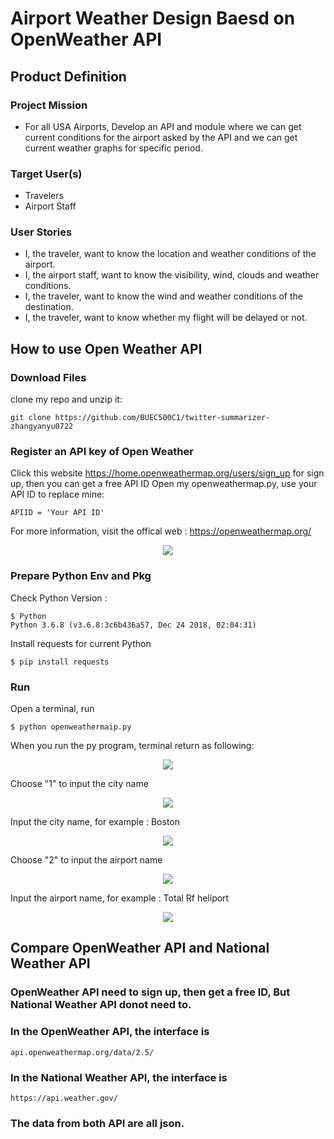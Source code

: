 # Airport Weather Design Baesd on OpenWeather API

## Product Definition

### Project Mission
- For all USA Airports, Develop an API and module where we can get current conditions for the airport asked by the API and we can get current weather graphs for specific period.

### Target User(s)
- Travelers
- Airport Staff

### User Stories
- I, the traveler, want to know the location and weather conditions of the airport.
- I, the airport staff, want to know the visibility, wind, clouds and weather conditions.
- I, the traveler, want to know the wind and weather conditions of the destination.
- I, the traveler, want to know whether my flight will be delayed or not.

## How to use Open Weather API
### Download Files    
clone my repo and unzip it:   
```
git clone https://github.com/BUEC500C1/twitter-summarizer-zhangyanyu0722
```

### Register an API key of Open Weather     
Click this website https://home.openweathermap.org/users/sign_up for sign up, then you can get a free API ID
Open my openweathermap.py, use your API ID to replace mine:    
```
APIID = 'Your API ID'
```

For more information, visit the offical web : https://openweathermap.org/
<p align="middle">
  <img src= "https://github.com/BUEC500C1/twitter-summarizer-zhangyanyu0722/blob/master/picture/4.png">
</p>

### Prepare Python Env and Pkg
Check Python Version : 
```
$ Python
Python 3.6.8 (v3.6.8:3c6b436a57, Dec 24 2018, 02:04:31) 
```
Install requests for current Python
```
$ pip install requests
```

### Run
Open a terminal, run
```
$ python openweathermaip.py
```
When you run the py program, terminal return as following: 
<p align="middle">
  <img src= "https://github.com/BUEC500C1/twitter-summarizer-zhangyanyu0722/blob/master/picture/1.png">
</p>

Choose "1" to input the city name
<p align="middle">
  <img src= "https://github.com/BUEC500C1/twitter-summarizer-zhangyanyu0722/blob/master/picture/2.png">
</p>

Input the city name, for example : Boston
<p align="middle">
  <img src= "https://github.com/BUEC500C1/twitter-summarizer-zhangyanyu0722/blob/master/picture/3.png">
</p>

Choose "2" to input the airport name
<p align="middle">
  <img src= "https://github.com/BUEC500C1/twitter-summarizer-zhangyanyu0722/blob/master/picture/44.png">
</p>

Input the airport name, for example : Total Rf heliport
<p align="middle">
  <img src= "https://github.com/BUEC500C1/twitter-summarizer-zhangyanyu0722/blob/master/picture/5.png">
</p>

## Compare OpenWeather API and National Weather API

### OpenWeather API need to sign up, then get a free ID, But National Weather API donot need to.
### In the OpenWeather API, the interface is
```
api.openweathermap.org/data/2.5/
```
### In the National Weather API, the interface is
```
https://api.weather.gov/
```
### The data from both API are all json.





